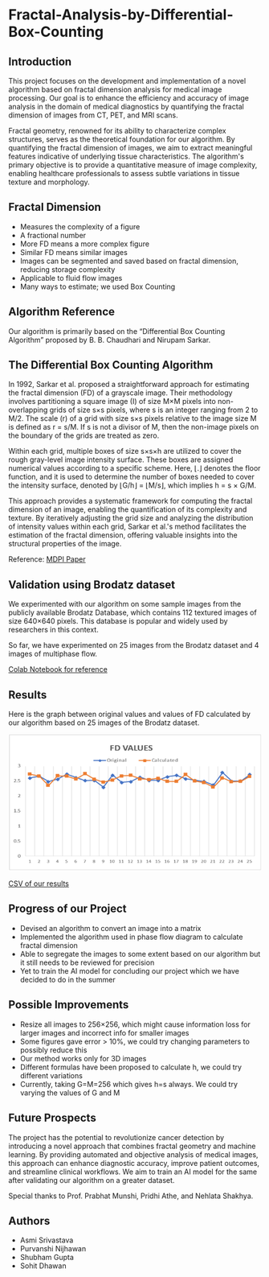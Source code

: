 # Fractal-Analysis-by-Differential-Box-Counting

## Introduction
This project focuses on the development and implementation of a novel algorithm based on fractal dimension analysis for medical image processing. Our goal is to enhance the efficiency and accuracy of image analysis in the domain of medical diagnostics by quantifying the fractal dimension of images from CT, PET, and MRI scans.

Fractal geometry, renowned for its ability to characterize complex structures, serves as the theoretical foundation for our algorithm. By quantifying the fractal dimension of images, we aim to extract meaningful features indicative of underlying tissue characteristics. The algorithm's primary objective is to provide a quantitative measure of image complexity, enabling healthcare professionals to assess subtle variations in tissue texture and morphology.

## Fractal Dimension
- Measures the complexity of a figure
- A fractional number
- More FD means a more complex figure
- Similar FD means similar images
- Images can be segmented and saved based on fractal dimension, reducing storage complexity
- Applicable to fluid flow images
- Many ways to estimate; we used Box Counting

## Algorithm Reference
Our algorithm is primarily based on the “Differential Box Counting Algorithm” proposed by B. B. Chaudhari and Nirupam Sarkar.

## The Differential Box Counting Algorithm
In 1992, Sarkar et al. proposed a straightforward approach for estimating the fractal dimension (FD) of a grayscale image. Their methodology involves partitioning a square image (I) of size M×M pixels into non-overlapping grids of size s×s pixels, where s is an integer ranging from 2 to M/2. The scale (r) of a grid with size s×s pixels relative to the image size M is defined as r = s/M. If s is not a divisor of M, then the non-image pixels on the boundary of the grids are treated as zero.

Within each grid, multiple boxes of size s×s×h are utilized to cover the rough gray-level image intensity surface. These boxes are assigned numerical values according to a specific scheme. Here, ⌊.⌋ denotes the floor function, and it is used to determine the number of boxes needed to cover the intensity surface, denoted by ⌊G/h⌋ = ⌊M/s⌋, which implies h = s × G/M.

This approach provides a systematic framework for computing the fractal dimension of an image, enabling the quantification of its complexity and texture. By iteratively adjusting the grid size and analyzing the distribution of intensity values within each grid, Sarkar et al.'s method facilitates the estimation of the fractal dimension, offering valuable insights into the structural properties of the image.

Reference: [MDPI Paper](https://www.mdpi.com/1099-4300/19/10/534)

## Validation using Brodatz dataset
We experimented with our algorithm on some sample images from the publicly available Brodatz Database, which contains 112 textured images of size 640×640 pixels. This database is popular and widely used by researchers in this context.

So far, we have experimented on 25 images from the Brodatz dataset and 4 images of multiphase flow.

[Colab Notebook for reference](Box_counting_BBC.ipynb)

## Results

Here is the graph between original values and values of FD calculated by our algorithm based on 25 images of the Brodatz dataset.

![Fractal Dimentions](FD_Graph.png)

[CSV of our results](https://docs.google.com/spreadsheets/d/1MYCr4n0EcmILWbQOUcD5jKj_nC8A9qnDLgJvZmwuRrw/edit#gid=0)

## Progress of our Project
- Devised an algorithm to convert an image into a matrix
- Implemented the algorithm used in phase flow diagram to calculate fractal dimension
- Able to segregate the images to some extent based on our algorithm but it still needs to be reviewed for precision
- Yet to train the AI model for concluding our project which we have decided to do in the summer

## Possible Improvements
- Resize all images to 256×256, which might cause information loss for larger images and incorrect info for smaller images
- Some figures gave error > 10%, we could try changing parameters to possibly reduce this
- Our method works only for 3D images
- Different formulas have been proposed to calculate h, we could try different variations
- Currently, taking G=M=256 which gives h=s always. We could try varying the values of G and M

## Future Prospects
The project has the potential to revolutionize cancer detection by introducing a novel approach that combines fractal geometry and machine learning. By providing automated and objective analysis of medical images, this approach can enhance diagnostic accuracy, improve patient outcomes, and streamline clinical workflows. We aim to train an AI model for the same after validating our algorithm on a greater dataset.

Special thanks to Prof. Prabhat Munshi, Pridhi Athe, and Nehlata Shakhya.

## Authors
- Asmi Srivastava 
- Purvanshi Nijhawan 
- Shubham Gupta 
- Sohit Dhawan
